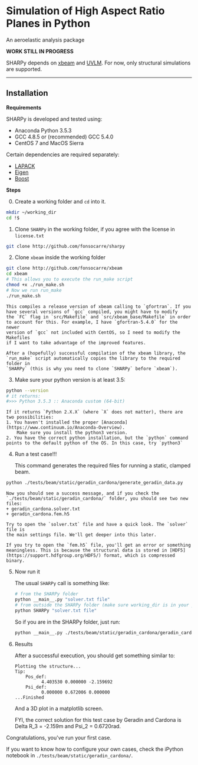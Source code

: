 # Simulation of High Aspect Ratio Planes in Python
An aeroelastic analysis package

__WORK STILL IN PROGRESS__

SHARPy depends on [xbeam](http://github.com/fonsocarre/xbeam) and [UVLM](http://github.com/fonsocarre/UVLM).
For now, only structural simulations are supported.

---
## Installation
__Requirements__

SHARPy is developed and tested using:
+ Anaconda Python 3.5.3
+ GCC 4.8.5 or (recommended) GCC 5.4.0
+ CentOS 7 and MacOS Sierra

Certain dependencies are required separately:
+ [LAPACK](http://www.netlib.org/lapack/)
+ [Eigen](http://eigen.tuxfamily.org)
+ [Boost](http://www.boost.org/)

__Steps__

0. Create a working folder and `cd` into it.
```bash
mkdir ~/working_dir
cd !$
```

1. Clone `SHARPy` in the working folder, if you agree with the license in
`license.txt`
```bash
git clone http://github.com/fonsocarre/sharpy
```

2. Clone `xbeam` inside the working folder
```bash
git clone http://github.com/fonsocarre/xbeam
cd xbeam
# This allows you to execute the run_make script
chmod +x ./run_make.sh
# Now we run run_make
./run_make.sh
```
    This compiles a release version of xbeam calling to `gfortran`. If you
    have several versions of `gcc` compiled, you might have to modify
    the `FC` flag in `src/Makefile` and `src/xbeam_base/Makefile` in order
    to account for this. For example, I have `gfortran-5.4.0` for the newer
    version of `gcc` not included with CentOS, so I need to modify the Makefiles
    if I want to take advantage of the improved features.

    After a (hopefully) successful compilation of the xbeam library, the
    `run_make` script automatically copies the library to the required folder in
    `SHARPy` (this is why you need to clone `SHARPy` before `xbeam`).

3. Make sure your python version is at least 3.5:
```bash
python --version
# it returns:
#>>> Python 3.5.3 :: Anaconda custom (64-bit)
```
    If it returns `Python 2.X.X` (where `X` does not matter), there are two possibilities:
    1. You haven't installed the proper [Anaconda](https://www.continuum.io/Anaconda-Overview).
        Make sure you install the python3 version.
    2. You have the correct python installation, but the `python` command
    points to the default python of the OS. In this case, try `python3`

4. Run a test case!!!

    This command generates the required files for running a static, clamped beam.
```bash
python ./tests/beam/static/geradin_cardona/generate_geradin_data.py
```
    Now you should see a success message, and if you check the
    `./tests/beam/static/geradin_cardona/` folder, you should see two new files:
    + geradin_cardona.solver.txt
    + geradin_cardona.fem.h5

    Try to open the `solver.txt` file and have a quick look. The `solver` file is
    the main settings file. We'll get deeper into this later.

    If you try to open the `fem.h5` file, you'll get an error or something meaningless. This is because the structural data is stored in [HDF5](https://support.hdfgroup.org/HDF5/) format, which is compressed binary.

5. Now run it

    The usual `SHARPy` call is something like:
    ```bash
    # from the SHARPy folder
    python __main__.py "solver.txt file"
    # from outside the SHARPy folder (make sure working_dir is in your path:)
    python SHARPy "solver.txt file"
    ```
    So if you are in the SHARPy folder, just run:
    ```bash
    python __main__.py ./tests/beam/static/geradin_cardona/geradin_cardona.solver.txt
    ```

6. Results

    After a successful execution, you should get something similar to:
    ```
    Plotting the structure...
    Tip:
	    Pos_def:
		      4.403530 0.000000 -2.159692
	    Psi_def:
		      0.000000 0.672006 0.000000
    ...Finished
    ```
    And a 3D plot in a matplotlib screen.

    FYI, the correct solution for this test case by Geradin and Cardona is
    Delta R_3 = -2.159m and Psi_2 = 0.6720rad.

Congratulations, you've run your first case.

If you want to know how to configure your own cases, check the iPython notebook
in `./tests/beam/static/geradin_cardona/`.
